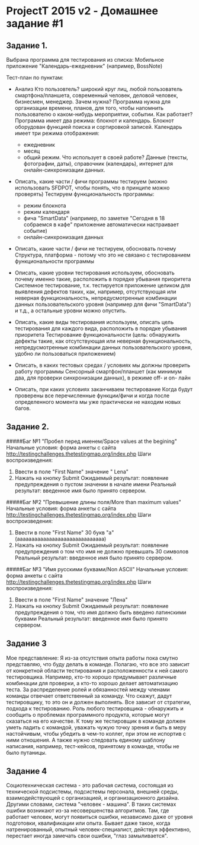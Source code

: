 # ProjectT 2015 v2 - Домашнее задание #1
## Задание 1.
Выбрана программа для тестирования из списка:
Мобильное приложение "Календарь-ежедневник" (например, BossNote)

Тест-план по пунктам:

- Анализ
Кто пользовтель? широкий круг лиц, любой пользователь смартфона/планшета, современный человек, деловой человек, бизнесмен, менеджер.
Зачем нужна? Программа нужна для организации времени, планов, для того, чтобы напомнить пользователю о каком-нибудь мероприятии, событии.
Как работает? Программа имеет два режима: блокнот и календарь. Блокнот оборудован функцией поиска и сортировкой записей. Календарь имеет три режима отображения:
  - ежедневник
  - месяц
  - общий режим.
Что использует в своей работе? Данные (тексты, фотографии, даты), справочник (календарь), интернет для онлайн-синхронизации данных.

- Описать, какие части / фичи программы тестируем (можно использовать SFDPOT, чтобы понять, что в принципе можно проверять)
Тестируем функциональность программы:
  - режим блокнота
  - режим календаря
  - фича "SmartData" (например, по заметке "Сегодня в 18 собраемся в кафе" приложение автоматически настраивает событие)
  - онлайн-синхронизация данных

- Описать, какие части / фичи не тестируем, обосновать почему
Структура, платформа - потому что это не связано с тестированием функциональности программы

- Описать, какие уровни тестирования используем, обосновать почему именно такие, расположить в порядке убывания приоритета
Системное тестирование,
т.к. тестируется приложение целиком для выявления дефектов таких, как, например, отсутствующая или неверная функциональность, непредусмотренные комбинации данных пользовательского уровня (например для фичи "SmartData") и т.д., а остальные уровни можно опустить.

- Описать, какие виды тестирования используем, описать цель тестирования для каждого вида, расположить в порядке убывания приоритета
Тестирование функциональности (цель: обнаружить дефекты такие, как отсутствующая или неверная функциональность, непредусмотренные комбинации данных пользовательского уровня, удобно ли пользоваться приложением)

- Описать, в каких тестовых средах / условиях мы должны проверить работу программы
Сенсорный смартфон/планшет (как минимум два, для проверки синхронизации данных), в режиме off- и on- лайн

- Описать, при каких условиях заканчиваем тестирование
Когда будут проверены все перечисленные функции/фичи и когда после определенного момента мы уже практически не находим новых багов.

## Задание 2.
#####Баг №1 "Пробел перед именем/Space values at the begining"
Начальные условия: форма анкеты с сайта http://testingchallenges.thetestingmap.org/index.php
Шаги воспроизведения:
  1. Ввести в поле "First Name" значение " Lena"
  2. Нажать на кнопку Submit
Ожидаемый результат: появление предупреждения о пустом значении в начале имени
Реальный результат: введенное имя было принято сервером.

#####Баг №2 "Превышение длины поля/More than maximum values"
Начальные условия: форма анкеты с сайта http://testingchallenges.thetestingmap.org/index.php
Шаги воспроизведения:
  1. Ввести в поле "First Name" 30 букв "а" (aaaaaaaaaaaaaaaaaaaaaaaaaaaaaa)
  2. Нажать на кнопку Submit
Ожидаемый результат: появление предупреждения о том что имя не должно превышать 30 символов
Реальный результат: введенное имя было принято сервером.

#####Баг №3 "Имя русскими буквами/Non ASCII"
Начальные условия: форма анкеты с сайта http://testingchallenges.thetestingmap.org/index.php
Шаги воспроизведения:
  1. Ввести в поле "First Name" значение "Лена"
  2. Нажать на кнопку Submit
Ожидаемый результат: появление предупреждения о том, что имя должно быть введено латинскими буквами
Реальный результат: введенное имя было принято сервером.

## Задание 3 
Мое представление:
Я из-за отсутствия опыта работы пока смутно представляю, что буду делать в команде. Полагаю, что все это зависит от конкретной области тестирования и расположенности к ней самого тестировщика. Например, кто-то хорошо придумывает различные комбинации для проверки, а кто-то хорошо делает автоматизацию теста. За распределение ролей и обязанностей между членами команды отвечает ответственный за команду. Что скажут, дадут тестировщику, то это он и должен выполнять. Все зависит от стратегии, подхода к тестированию. Роль любого тестировщика - обнаружить и сообщить о проблемах программного продукта, которые могут сказаться на его качестве. К тому же тестировщик в команде должен уметь ладить с командой, уважать чужую точку зрения и быть в меру настойчивым, чтобы убедить в чем-то коллег, при этом не испортив с ними отношения. А также нужно следовать единому шаблону написания, например, тест-кейсов, принятому в команде, чтобы не было путаницы.

## Задание 4
Социотехническая система - это рабочая система, состоящая из технической подсистемы, подсистемы персонала, внешней среды, взаимодействующей с организацией, и организационного дизайна. Другими словами, система "человек - машина". В таких системах ошибки возникают из-за несовершенства алгоритмов. Там, где работает человек, могут появиться ошибки, независимо даже от уровня подготовки, квалификации или опыта. Бывает даже такое, когда натренированный, опытный человек-специалист, действуя эффективно, перестает иногда замечать свои ошибки, "глаз замыливается".
